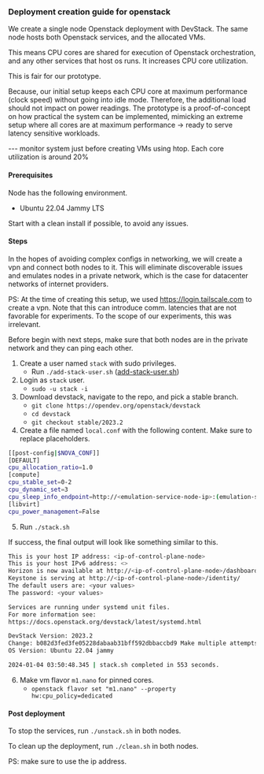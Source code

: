 ### Deployment creation guide for openstack

We create a single node Openstack deployment with DevStack. The same node hosts both Openstack services, and
the allocated VMs.

This means CPU cores are shared for execution of Openstack orchestration, and any other services that host os runs. It 
increases CPU core utilization.

This is fair for our prototype. 

Because, our initial setup keeps each CPU core at maximum performance (clock speed) without going into idle mode. 
Therefore, the additional load should not impact on power readings. The prototype is a proof-of-concept on how practical 
the system can be implemented, mimicking an extreme setup where all cores are at maximum performance -> ready to serve
latency sensitive workloads.

--- monitor system just before creating VMs using htop. Each core utilization is around 20%

#### Prerequisites

Node has the following environment.

- Ubuntu 22.04 Jammy LTS

Start with a clean install if possible, to avoid any issues.

#### Steps

In the hopes of avoiding complex configs in networking, we will create a vpn and connect both nodes to it. This will 
eliminate discoverable issues and emulates nodes in a private network, which is the case for datacenter networks of 
internet providers.

PS: At the time of creating this setup, we used https://login.tailscale.com to create a vpn. Note that this can introduce 
comm. latencies that are not favorable for experiments. To the scope of our experiments, this was irrelevant. 

Before begin with next steps, make sure that both nodes are in the private network and they can ping each other.


1. Create a user named `stack` with sudo privileges.
    - Run `./add-stack-user.sh` ([add-stack-user.sh](add-stack-user.sh))
2. Login as `stack` user.
    - `sudo -u stack -i`
3. Download devstack, navigate to the repo, and pick a stable branch.
    - `git clone https://opendev.org/openstack/devstack`
    - `cd devstack`
    - `git checkout stable/2023.2`
4. Create a file named `local.conf` with the following content. Make sure to replace placeholders.
```bash
[[post-config|$NOVA_CONF]]
[DEFAULT]
cpu_allocation_ratio=1.0
[compute]
cpu_stable_set=0-2
cpu_dynamic_set=3
cpu_sleep_info_endpoint=http://<emulation-service-node-ip>:(emulation-service-port)/gc/is-asleep
[libvirt]
cpu_power_management=False
```
5. Run `./stack.sh`

If success, the final output will look like something similar to this.

```bash
This is your host IP address: <ip-of-control-plane-node>
This is your host IPv6 address: <>
Horizon is now available at http://<ip-of-control-plane-node>/dashboard
Keystone is serving at http://<ip-of-control-plane-node>/identity/
The default users are: <your values>
The password: <your values>

Services are running under systemd unit files.
For more information see: 
https://docs.openstack.org/devstack/latest/systemd.html

DevStack Version: 2023.2
Change: b082d3fed3fe05228dabaab31bff592dbbaccbd9 Make multiple attempts to download image 2023-12-12 08:07:39 +0000
OS Version: Ubuntu 22.04 jammy

2024-01-04 03:50:48.345 | stack.sh completed in 553 seconds.
```
6. Make vm flavor `m1.nano` for pinned cores.
    - `openstack flavor set "m1.nano" --property hw:cpu_policy=dedicated`

#### Post deployment

To stop the services, run `./unstack.sh` in both nodes.

To clean up the deployment, run `./clean.sh` in both nodes.

PS: make sure to use the ip address.